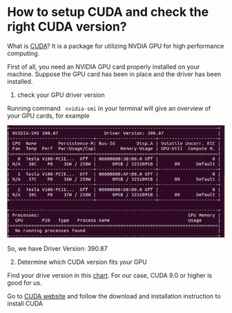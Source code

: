 # How to setup CUDA and check the right CUDA version?

What is [CUDA](https://developer.nvidia.com/cuda-toolkit)? It is a package for utilizing NVDIA GPU for high performance computing.  

First of all, you need an NVIDIA GPU card properly installed on your machine. Suppose the GPU card has been in place and the driver has been installed. 

1. check your GPU driver version

Running command  ` nvidia-smi` in your terminal will give an overview of your GPU cards, for example

![nvidia_smi](./nvidia_smi.png)

So, we have Driver Version: 390.87

2. Determine which CUDA version fits your GPU

Find your drive version in this [chart](https://stackoverflow.com/questions/30820513/what-is-the-correct-version-of-cuda-for-my-nvidia-driver/30820690#30820690). For our case, CUDA 9.0 or higher is good for us. 

Go to [CUDA website](https://developer.nvidia.com/cuda-toolkit) and follow the download and installation instruction to install CUDA

